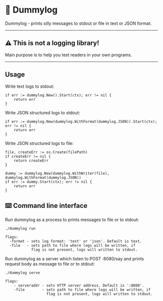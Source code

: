 # 🤪 Dummylog

Dummylog - prints silly messages to stdout or file in text or JSON format.
___

## ⚠️ This is not a logging library!

Main purpose is to help you test readers in your own programs.
___

## Usage

Write text logs to stdout:

```
if err := dummylog.New().Start(ctx); err != nil {
    return err
}
```

Write JSON structured logs to stdout:

```
if err := dummylog.New(dummylog.WithFormat(dummylog.JSON)).Start(ctx); err != nil {
    return err
}
```

Write JSON structured logs to file:

```
file, createErr := os.Create(filePath)
if createErr != nil {
    return createErr
}

dummy := dummylog.New(dummylog.WithWriter(file), dummylog.WithFormat(dummylog.JSON))
if err := dummy.Start(ctx); err != nil {
    return err
}
```

## ⌨️ Command line interface

Run dummylog as a process to prints messages to file or to stdout:

```
./dummylog run

flags: 
  -format - sets log format: 'text' or 'json'. Default is text.
  -file   - sets path to file where logs will be written, if
            flag is not present, logs will written to stdout.
```

Run dummylog as a server which listen to POST :8080/say and prints request body as message to file or to stdout:

```
./dummylog serve

flags: 
    - serveraddr - sets HTTP server address. Default is ':8080'.
    -file        - sets path to file where logs will be written, if 
                   flag is not present, logs will written to stdout.
```

